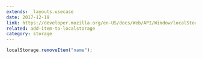 ```yaml
---
extends: _layouts.usecase
date: 2017-12-19
link: https://developer.mozilla.org/en-US/docs/Web/API/Window/localStorage
related: add-item-to-localstorage
category: storage
---
```



```javascript
localStorage.removeItem("name");
```
